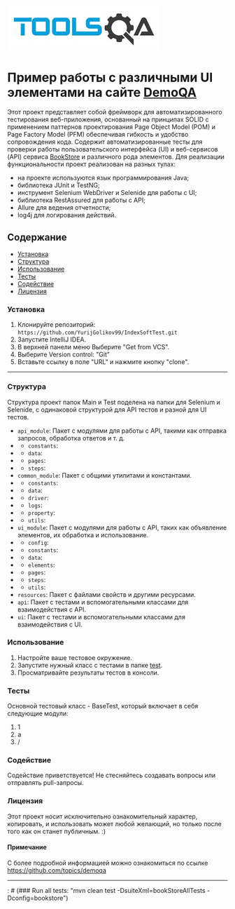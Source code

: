 # ![ToolsQA.png](ToolsQA.png)

# Пример работы с различными UI элементами на сайте [DemoQA][DemoQA.COM]
Этот проект представляет собой фреймворк для автоматизированного тестирования веб-приложения, 
основанный на принципах SOLID с применением паттернов проектирования Page Object Model (POM) и Page Factory Model (PFM) обеспечивая гибкость и удобство сопровождения кода.
Содержит автоматизированные тесты для проверки работы пользовательского интерфейса (UI) и веб-сервисов (API) сервиса [BookStore][Books] и различного рода элементов.
Для реализации функциональности проект реализован на разных тулах: 
- на проекте используются язык программирования Java;
- библиотека JUnit и TestNG;
- инструмент Selenium WebDriver и Selenide для работы с UI;
- библиотека RestAssured для работы с API;
- Allure для ведения отчетности;
- log4j для логирования действий.

## Содержание
- [Установкa](#установка)
- [Структура](#структура)
- [Использование](#использование)
- [Тесты](#тесты)
- [Содействие](#содействие)
- [Лицензия](#лицензия)

### Установка
1. Клонируйте репозиторий: `https://github.com/YurijGolikov99/IndexSoftTest.git`
2. Запустите IntelliJ IDEA.
3. В верхней панели меню Выберите "Get from VCS".
4. Выберите Version control: "Git"
5. Вставьте ссылку в поле "URL" и нажмите кнопку "clone".

*************************

### Структура
Структура проект папок Main и Test поделена на папки для Selenium и Selenide,
с одинаковой структурой для API тестов и разной для UI тестов.
- `api_module`: Пакет с модулями для работы с API, такими как отправка запросов, обработка ответов и т. д.
- - `constants`:
- - `data`:
- - `pages`:
- - `steps`:
- `common_module`: Пакет с общими утилитами и константами.
- - `constants`:
- - `data`:
- - `driver`:
- - `logs`:
- - `property`:
- - `utils`:
- `ui_module`: Пакет с модулями для работы с API, таких как объявление элементов, их обработка и использование.
- - `config`:
- - `constants`:
- - `data`:
- - `elements`:
- - `pages`:
- - `steps`:
- - `utils`:
- `resources`: Пакет с файлами свойств и другими ресурсами.
- `api`: Пакет с тестами и вспомогательными классами для взаимодействия с API.
- `ui`: Пакет с тестами и вспомогательными классами для взаимодействия с UI.

### Использование
1. Настройте ваше тестовое окружение.
2. Запустите нужный класс с тестами в папке [test](src%2Ftest).
3. Просматривайте результаты тестов в консоли.

### Тесты
Основной тестовый класс - BaseTest, который включает в себя следующие модули:
1. 1
2. а
3. /


### Содействие
Содействие приветствуется! Не стесняйтесь создавать вопросы или отправлять pull-запросы.


### Лицензия
Этот проект носит исключительно ознакомительный характер, копировать, и использовать может любой желающий, но только после того как он станет публичным. :)


#### Примечание
С более подробной информацией можно ознакомиться по ссылке https://github.com/topics/demoqa



*************************

: # (### Run all tests: "mvn clean test -DsuiteXml=bookStoreAllTests -Dconfig=bookstore")

[//]: # ()
[//]: # (### Run Selenium tests: "mvn clean test -DsuiteXml=bookStoreSelenium -Dconfig=bookstore")

[//]: # ()
[//]: # (### Run Selenide tests: "mvn clean test -DsuiteXml=bookStoreSelenide -Dconfig=bookstore")

[//]: # ()
[//]: # (### Generate Allure report: "allure generate target/allure-results -c")

[//]: # ()
[//]: # ()
[//]: # (#### Tests: "src/test/java/")

[//]: # ()
[//]: # (#### Property file: "src/main/resources/")

[//]: # ()
[//]: # (#### xml files for run tests: "src/test/resources/")

[//]: # ()
[//]: # (#### Page objects : "src/main/java/pageObjects/")

[//]: # ()
[//]: # (#### Driver factory : "src/main/java/driver/")


[DemoQA.COM]:https://demoqa.com
[Books]:https://demoqa.com/books
